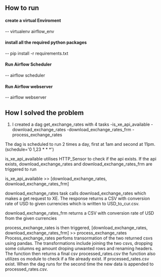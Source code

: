 ## How to run

#### create a virtual Enviroment 
-- virtualenv airflow_env

#### install all the required python packages
-- pip install -r requirements.txt

#### Run Airflow Scheduler
-- airflow scheduler


#### Run Airflow webserver 
-- airflow webserver


## How I solved the problem

1. I created a dag  get_exchange_rates with 4 tasks
-is_xe_api_available
-download_exchange_rates
-download_exchange_rates_frm
-process_exchange_rates

The dag is scheduled to run 2 times a day, first at 1am and second at 11pm.(schedule='0 1,23 * * *')

is_xe_api_available utilises HTTP_Sensor to check if the api exists.
If the api exists,  download_exchange_rates and download_exchange_rates_frm are triggered to run 

 is_xe_api_available >> [download_exchange_rates, download_exchange_rates_frm] 

download_exchange_rates task calls download_exchange_rates which makes a get request to XE.
The response returns a CSV with conversion rate of USD to given currencies which is written to  USD_to_cur.csv.

download_exchange_rates_frm  returns a CSV with conversion rate of USD from the given currencies

process_exchange_rates is then triggered,
[download_exchange_rates, download_exchange_rates_frm]  >> process_exchange_rates
Process_exchange_rates perfoms transormation of the two returned csvs using pandas.
The transformations include joining the two csvs, dropping some columns eg amount
droping unwanted rows and  renaming headers. The function then returns a final csv processed_rates.csv
the function also utilizes os module to check if a file already exist. If processed_rates.csv exist. 
When the dag runs for the second time the new data is appended to  processed_rates.csv.
    
